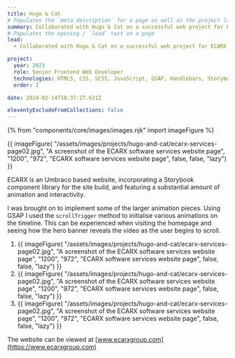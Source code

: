 ```yaml
---
title: Hugo & Cat
# Populates the `meta description` for a page as well as the project landing page project-specific summary
summary: Collaborated with Hugo & Cat on a successful web project for ECARX, a leading automotive technology company.
# Populates the opening / `lead` text on a page
lead:
  - Collaborated with Hugo & Cat on a successful web project for ECARX, a leading automotive technology company.

project:
  year: 2023
  role: Senior Frontend Web Developer
  technologies: HTML5, CSS, SCSS, JavaScript, GSAP, Handlebars, Storybook, Webpack, Gulp, Cypress, Umbraco, .NET Razor Views, Azure DevOps, Figma
  order: 1

date: 2024-02-14T18:37:27.631Z

eleventyExcludeFromCollections: false
---
```


{% from "components/core/images/images.njk" import imageFigure %}

{{ imageFigure(
  "/assets/images/projects/hugo-and-cat/ecarx-services-page02.jpg",
  "A screenshot of the ECARX software services website page",
  "1200",
  "972",
  "ECARX software services website page",
  false,
  false,
  "lazy")
}}

ECARX is an Umbraco based website, incorporating a Storybook component library for the site build, and featuring a substantial amount of animation and interactivity.

I was brought on to implement some of the larger animation pieces. Using GSAP I used the `scrollTrigger` method to initialise various animations on the timeline. This can be experienced when visiting the homepage and seeing how the hero banner reveals the video as the user begins to scroll.

<ol class="auto-grid | no-list">
  <li>
    {{ imageFigure(
      "/assets/images/projects/hugo-and-cat/ecarx-services-page02.jpg",
      "A screenshot of the ECARX software services website page",
      "1200",
      "972",
      "ECARX software services website page",
      false,
      false,
      "lazy")
    }}
  </li>
  <li>
    {{ imageFigure(
      "/assets/images/projects/hugo-and-cat/ecarx-services-page02.jpg",
      "A screenshot of the ECARX software services website page",
      "1200",
      "972",
      "ECARX software services website page",
      false,
      false,
      "lazy")
    }}
  </li>
  <li>
    {{ imageFigure(
      "/assets/images/projects/hugo-and-cat/ecarx-services-page02.jpg",
      "A screenshot of the ECARX software services website page",
      "1200",
      "972",
      "ECARX software services website page",
      false,
      false,
      "lazy")
    }}
  </li>
</ol>

The website can be viewed at [www.ecarxgroup.com](https://www.ecarxgroup.com)
